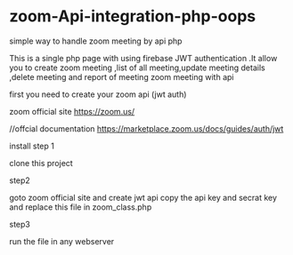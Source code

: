 # zoom-Api-integration-php-oops
simple way to handle zoom meeting by api php

This is a single php page with using firebase JWT authentication .It allow you to create zoom meeting ,list of all meeting,update meeting details ,delete meeting and report of meeting zoom meeting with api

first you need to create your zoom api (jwt auth)

zoom official site
https://zoom.us/

//offcial documentation
https://marketplace.zoom.us/docs/guides/auth/jwt

install
step 1

clone this project

step2

goto zoom official site and create jwt api 
copy the api key and secrat key and replace this file in zoom_class.php

step3

run the file in any webserver
